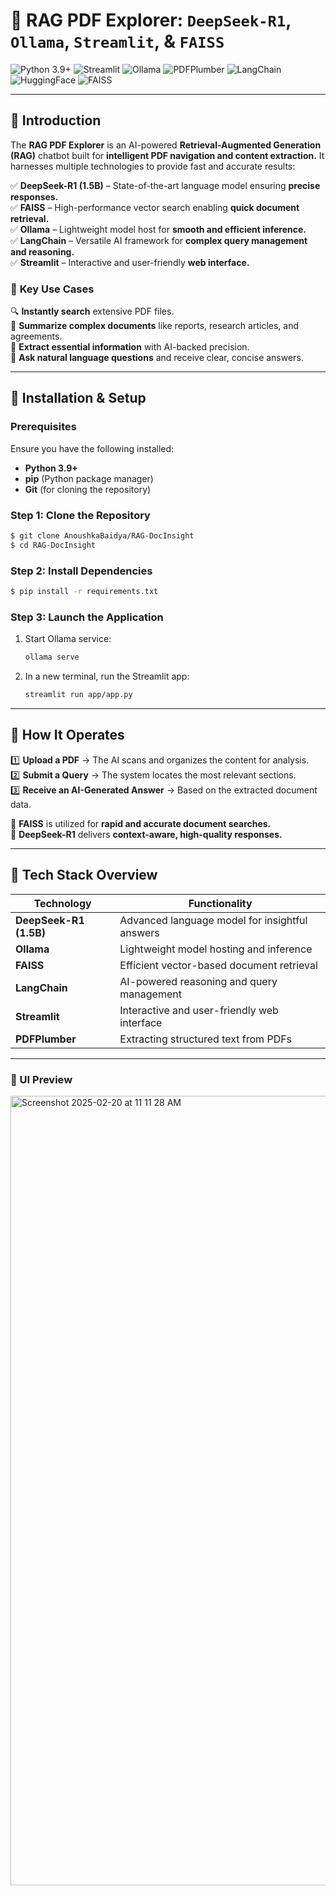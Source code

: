 # 🤖 RAG PDF Explorer: `DeepSeek-R1`, `Ollama`, `Streamlit`, & `FAISS`

![Python 3.9+](https://img.shields.io/badge/Python-3.9%2B-3776AB?logo=python&logoColor=white)
![Streamlit](https://img.shields.io/badge/Streamlit-FF4B4B?logo=streamlit&logoColor=white)
![Ollama](https://img.shields.io/badge/Ollama-0C0D0E?logo=ollama&logoColor=white)
![PDFPlumber](https://img.shields.io/badge/PDFPlumber-FF0000?logo=pdf&logoColor=white)
![LangChain](https://img.shields.io/badge/LangChain-00ADD8?logo=langchain&logoColor=white)
![HuggingFace](https://img.shields.io/badge/HuggingFace-FFD43B?logo=huggingface&logoColor=black)
![FAISS](https://img.shields.io/badge/FAISS-00A98F?logo=faiss&logoColor=white)

---

## 📌 **Introduction**  

The **RAG PDF Explorer** is an AI-powered **Retrieval-Augmented Generation (RAG)** chatbot built for **intelligent PDF navigation and content extraction.** It harnesses multiple technologies to provide fast and accurate results:  

✅ **DeepSeek-R1 (1.5B)** – State-of-the-art language model ensuring **precise responses.**  
✅ **FAISS** – High-performance vector search enabling **quick document retrieval.**  
✅ **Ollama** – Lightweight model host for **smooth and efficient inference.**  
✅ **LangChain** – Versatile AI framework for **complex query management and reasoning.**  
✅ **Streamlit** – Interactive and user-friendly **web interface.**  

### 🎯 **Key Use Cases**  

🔍 **Instantly search** extensive PDF files.  
📄 **Summarize complex documents** like reports, research articles, and agreements.  
📘 **Extract essential information** with AI-backed precision.  
🤖 **Ask natural language questions** and receive clear, concise answers.  

---

## 📌  **Installation & Setup**  

### **Prerequisites**  

Ensure you have the following installed:  

- **Python 3.9+**  
- **pip** (Python package manager)  
- **Git** (for cloning the repository)  

### **Step 1: Clone the Repository**  

```bash
$ git clone AnoushkaBaidya/RAG-DocInsight
$ cd RAG-DocInsight
```

### **Step 2: Install Dependencies**  

```bash
$ pip install -r requirements.txt
```

### **Step 3: Launch the Application**  

1. Start Ollama service:

   ```bash
   ollama serve
   ```

2. In a new terminal, run the Streamlit app:

   ```bash
   streamlit run app/app.py
   ```

---

## 📌  **How It Operates**  

1️⃣ **Upload a PDF** → The AI scans and organizes the content for analysis.  
2️⃣ **Submit a Query** → The system locates the most relevant sections.  
3️⃣ **Receive an AI-Generated Answer** → Based on the extracted document data.  

🔹 **FAISS** is utilized for **rapid and accurate document searches.**  
🔹 **DeepSeek-R1** delivers **context-aware, high-quality responses.**  

---

## 📌  **Tech Stack Overview**  

| **Technology**     | **Functionality**                        |
|--------------------|------------------------------------------|
| **DeepSeek-R1 (1.5B)** | Advanced language model for insightful answers |
| **Ollama**         | Lightweight model hosting and inference  |
| **FAISS**          | Efficient vector-based document retrieval |
| **LangChain**      | AI-powered reasoning and query management |
| **Streamlit**      | Interactive and user-friendly web interface |
| **PDFPlumber**     | Extracting structured text from PDFs      |

---

### **📌 UI Preview**  
<img width="1263" alt="Screenshot 2025-02-20 at 11 11 28 AM" src="https://github.com/user-attachments/assets/9ca23751-0334-4f9a-9bf5-6d243d2a9e4e" />


